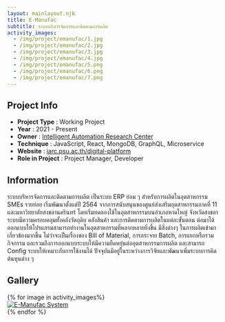 ```yaml
---
layout: mainlayout.njk
title: E-Manufac
subtitle: ระบบบริหารจัดการและติดตามการผลิต
activity_images:
  - /img/project/emanufac/1.jpg
  - /img/project/emanufac/2.jpg
  - /img/project/emanufac/3.jpg
  - /img/project/emanufac/4.jpg
  - /img/project/emanufac/5.png
  - /img/project/emanufac/6.png
  - /img/project/emanufac/7.png
---
```


## Project Info

- **Project Type** : Working Project
- **Year** : 2021 - Present
- **Owner** : [Intelligent Automation Research Center](https://iarc.psu.ac.th)
- **Technique** : JavaScript, React, MongoDB, GraphQL, Microservice
- **Website** : [iarc.psu.ac.th/digital-platform](https://iarc.psu.ac.th/digital-platform)
- **Role in Project** : Project Manager, Developer

## Information

ระบบบริหารจัดการและติดตามการผลิต เป็นระบบ ERP ย่อม ๆ สำหรับการผลิตในอุตสาหกรรม SMEs รายย่อย เริ่มพัฒนาตั้งแต่ปี 2564 จากการสนับสนุนของศูนย์ส่งเสริมอุตสาหกรรมภาคที่ 11 และมหาวิทยาลัยสงขลานครินทร์ โดยเริ่มทดลองใช้ในอุตสาหกรรมบนอำเภอหาดใหญ่ จังหวัดสงขลา ระบบมีความครอบคลุมทั้งคลังวัตถุดิบ คลังสินค้า และการติดตามการผลิตในแต่ละขั้นตอน ต่อมาได้ออกแบบให้โปรแกรมสามารถทำงานในอุตสาหกรรมที่หลากหลายยิ่งขึ้น มีสิ่งต่างๆ ในการผลิตเข้ามาเกี่ยวข้องมากขึ้น ไม่ว่าจะเป็นเรื่องของ Bill of Material, การกระจาย Batch, การแยกหรือรวมกิจกรรม และรวมถึงการออกแบบระบบให้มีความยืดหยุ่นต่ออุตสาหกรรมการผลิต และสามารถ Config ระบบให้เหมาะกับการใช้งานได้ ปัจจุบันมีอยู่ในระหว่างการวิจัยและพัฒนาเพิ่มระบบการคิดต้นทุนต่าง ๆ

## Gallery

<div class="flex flex-wrap w-full my-6 justify-center md:justify-start">
{% for image in activity_images%}
<div class="w-3/4 lg:w-1/4 p-2">
<a href="{{image}}" target="_blank">
<img src="{{ image }}" alt="E-Manufac System" class="h-48 hover:h-52 cursor-pointer hover:shadow-md  rounded-sm" />
</a>
</div>
{% endfor %}
</div>
